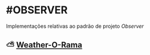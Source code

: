 # #OBSERVER
Implementações relativas ao padrão de projeto *Observer*

## ⛅ [Weather-O-Rama](https://github.com/tnicacio/ifc-programacao6/tree/main/observer/ifc/WeatherORama)
